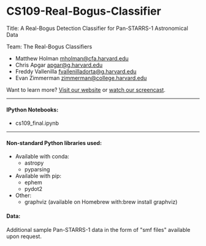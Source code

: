 # CS109-Real-Bogus-Classifier

Title: A Real-Bogus Detection Classifier for Pan-STARRS-1 Astronomical Data

Team: The Real-Bogus Classifiers

* Matthew Holman [mholman@cfa.harvard.edu](mailto:mholman@cfa.harvard.edu)
* Chris Apgar [apgar@g.harvard.edu](mailto:apgar@g.harvard.edu)
* Freddy Vallenilla [fvallenilladorta@g.harvard.edu](mailto:fvallenilladorta@g.harvard.edu)
* Evan Zimmerman [zimmerman@college.harvard.edu](mailto:zimmerman@college.harvard.edu)

Want to learn more? [Visit our website](http://realbogus.weebly.com/) or [watch our screencast](https://vimeo.com/148571721).

--------

#### IPython Notebooks:

* cs109_final.ipynb

--------

#### Non-standard Python libraries used:

* Available with conda:
  * astropy
  * pyparsing
* Available with pip:
  * ephem
  * pydot2
* Other:
  * graphviz (available on Homebrew with:brew install graphviz)

#### Data:

Additional sample Pan-STARRS-1 data in the form of "smf files" available upon request.


